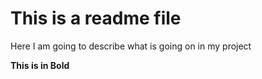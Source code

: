 # This is a readme file
Here I am going to describe what is going on in my project



**This is in Bold**